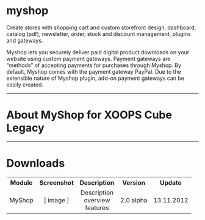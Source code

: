 myshop
==========

Create stores with shopping cart and custom storefront design, dashboard, catalog (pdf), newsletter, order, stock and discount management, plugins and gateways. 

Myshop lets you securely deliver paid digital product downloads on your website using custom payment gateways. 
Payment gateways are “methods” of accepting payments for purchases through Myshop. 
By default, Myshop comes with the payment gateway PayPal. Due to the extensible nature of Myshop plugin, add-on payment gateways can be easily created.


***

About MyShop for XOOPS Cube Legacy
====


***

Downloads
====

<table width="100%">
<tr>

<th align="center">
Module
</th>

<th align="center">
Screenshot
</th>

<th align="center">
Description
</th>

<th align="center">
Version</th>

<th align="center">
Update</th>

</tr>
<tr>
<td align="center">MyShop</td>
<td align="center">| image |</td>
<td align="center">Description<br>overview<br>features</td>
<td align="center">2.0 alpha</td>
<td align="center">13.11.2012</td>
</tr>
</table>

